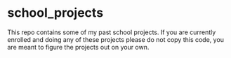 # school_projects
This repo contains some of my past school projects. If you are currently enrolled and doing any of these projects please do not copy this code, you are meant to figure the projects out on your own.
